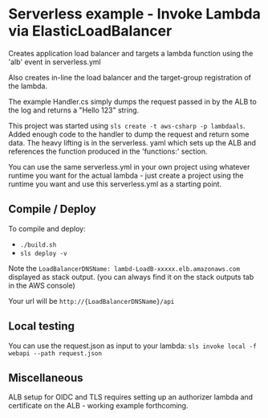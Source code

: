 # Serverless example - Invoke Lambda via ElasticLoadBalancer

Creates application load balancer and targets a lambda function
using the 'alb' event in serverless.yml

Also creates in-line the load balancer and the target-group
registration of the lambda.

The example Handler.cs simply dumps the request passed in by the ALB to the
log and returns a "Hello 123" string.

This project was started using `sls create -t aws-csharp -p lambdaals`. Added enough code to 
the handler to dump the request and return some data. The heavy lifting is in the serverless.
yaml which sets up the ALB and references the function produced in the 'functions:' section.

You can use the same serverless.yml in your own project using whatever runtime you want 
for the actual lambda - just create a project using the runtime you want and use this
serverless.yml as a starting point.

## Compile / Deploy

To compile and deploy:
* `./build.sh`
* `sls deploy -v`

Note the `LoadBalancerDNSName: lambd-LoadB-xxxxx.elb.amazonaws.com` displayed as stack output.
(you can always find it on the stack outputs tab in the AWS console)

Your url will be `http://{LoadBalancerDNSName}/api`

## Local testing
You can use the request.json as input to your lambda:
`sls invoke local -f webapi --path request.json`

## Miscellaneous

ALB setup for OIDC and TLS requires setting up an authorizer lambda and certificate
on the ALB - working example forthcoming.


